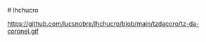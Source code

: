 #   l h c h u c r o 

https://github.com/lucsnobre/lhchucro/blob/main/tzdacoro/tz-da-coronel.gif




